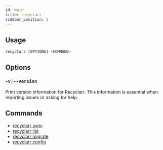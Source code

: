 ```yaml
---
id: main
title: recyclarr
sidebar_position: 2
---
```


## Usage

```js
recyclarr [OPTIONS] <COMMAND>
```

## Options

### `-v|--version`

Print version information for Recyclarr. This information is essential when reporting issues or
asking for help.

## Commands

- [recyclarr sync](./sync.md)
- [recyclarr list](./list)
- [recyclarr migrate](./migrate.md)
- [recyclarr config](./config)
